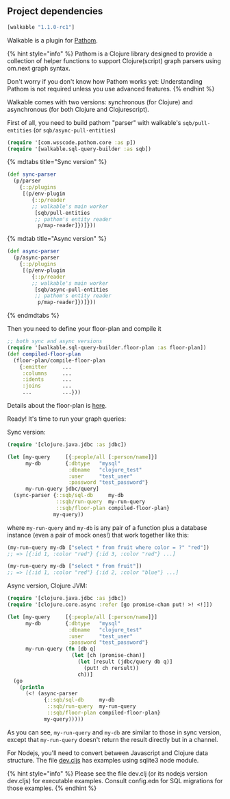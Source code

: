 ## Project dependencies

```clojure
[walkable "1.1.0-rc1"]

```

Walkable is a plugin for [Pathom](https://github.com/wilkerlucio/pathom/).

{% hint style="info" %}
Pathom is a Clojure library designed to provide a collection of helper functions to support Clojure\(script\) graph parsers using om.next graph syntax.

Don't worry if you don't know how Pathom works yet: Understanding Pathom is not required unless you use advanced features.
{% endhint %}

Walkable comes with two versions: synchronous \(for Clojure\) and asynchronous \(for both Clojure and Clojurescript\).

First of all, you need to build pathom "parser" with walkable's `sqb/pull-entities` \(or `sqb/async-pull-entities`\)

```clojure
(require '[com.wsscode.pathom.core :as p])
(require '[walkable.sql-query-builder :as sqb])

```

{% mdtabs title="Sync version" %}

```clojure
(def sync-parser
  (p/parser
    {::p/plugins
     [(p/env-plugin
        {::p/reader
        ;; walkable's main worker
         [sqb/pull-entities
         ;; pathom's entity reader
          p/map-reader]})]}))
```
{% mdtab title="Async version" %}

``` clojure
(def async-parser
  (p/async-parser
    {::p/plugins
     [(p/env-plugin
        {::p/reader
        ;; walkable's main worker
         [sqb/async-pull-entities
         ;; pathom's entity reader
          p/map-reader]})]}))
```
{% endmdtabs %}

Then you need to define your floor-plan and compile it

```clojure
;; both sync and async versions
(require '[walkable.sql-query-builder.floor-plan :as floor-plan])
(def compiled-floor-plan
  (floor-plan/compile-floor-plan
    {:emitter     ...
     :columns     ...
     :idents      ...
     :joins       ...
     ...          ...}))
```

Details about the floor-plan is [here](https://walkable.gitbook.io/walkable/floor-plan).

Ready! It's time to run your graph queries:

Sync version:

```clojure
(require '[clojure.java.jdbc :as jdbc])

(let [my-query     [{:people/all [:person/name]}]
      my-db        {:dbtype   "mysql"
                    :dbname   "clojure_test"
                    :user     "test_user"
                    :password "test_password"}
      my-run-query jdbc/query]
  (sync-parser {::sqb/sql-db     my-db
                ::sqb/run-query  my-run-query
                ::sqb/floor-plan compiled-floor-plan}
               my-query))
```

where `my-run-query` and `my-db` is any pair of a function plus a database instance \(even a pair of mock ones!\) that work together like this:

```clojure
(my-run-query my-db ["select * from fruit where color = ?" "red"])
;; => [{:id 1, :color "red"} {:id 3, :color "red"} ...]

(my-run-query my-db ["select * from fruit"])
;; => [{:id 1, :color "red"} {:id 2, :color "blue"} ...]
```

Async version, Clojure JVM:

```clojure
(require '[clojure.java.jdbc :as jdbc])
(require '[clojure.core.async :refer [go promise-chan put! >! <!]])

(let [my-query     [{:people/all [:person/name]}]
      my-db        {:dbtype   "mysql"
                    :dbname   "clojure_test"
                    :user     "test_user"
                    :password "test_password"}
      my-run-query (fn [db q]
                     (let [ch (promise-chan)]
                       (let [result (jdbc/query db q)]
                         (put! ch rersult))
                       ch))]
  (go
    (println
      (<! (async-parser
            {::sqb/sql-db     my-db
             ::sqb/run-query  my-run-query
             ::sqb/floor-plan compiled-floor-plan}
            my-query)))))
```

As you can see, `my-run-query` and `my-db` are similar to those in sync version, except that `my-run-query` doesn't return the result directly but in a channel.

For Nodejs, you'll need to convert between Javascript and Clojure data structure. The file [dev.cljs](https://github.com/walkable-server/walkable/blob/master/dev/src/common/dev.cljs) has examples using sqlite3 node module.

{% hint style="info" %}
Please see the file dev.clj \(or its nodejs version dev.cljs\) for executable examples. Consult config.edn for SQL migrations for those examples.
{% endhint %}
